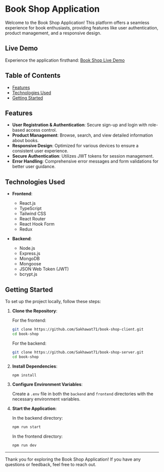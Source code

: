 # Book Shop Application

Welcome to the Book Shop Application! This platform offers a seamless experience for book enthusiasts, providing features like user authentication, product management, and a responsive design.

## Live Demo

Experience the application firsthand: [Book Shop Live Demo](https://book-shop-client-71.vercel.app/)

## Table of Contents

- [Features](#features)
- [Technologies Used](#technologies-used)
- [Getting Started](#getting-started)


## Features

- **User Registration & Authentication**: Secure sign-up and login with role-based access control.
- **Product Management**: Browse, search, and view detailed information about books.
- **Responsive Design**: Optimized for various devices to ensure a consistent user experience.
- **Secure Authentication**: Utilizes JWT tokens for session management.
- **Error Handling**: Comprehensive error messages and form validations for better user guidance.

## Technologies Used

- **Frontend**:
  - React.js
  - TypeScript
  - Tailwind CSS
  - React Router
  - React Hook Form
  - Redux

- **Backend**:
  - Node.js
  - Express.js
  - MongoDB
  - Mongoose
  - JSON Web Token (JWT)
  - bcrypt.js

## Getting Started

To set up the project locally, follow these steps:

1. **Clone the Repository**:

    For the frontend:

   ```bash
   git clone https://github.com/Sakhawat71/book-shop-client.git
   cd book-shop
   ```

    For the backend:

    ```bash
   git clone https://github.com/Sakhawat71/book-shop-server.git
   cd book-shop
   ```

2. **Install Dependencies**:


   ```bash
   npm install
   ```


3. **Configure Environment Variables**:

   Create a `.env` file in both the `backend` and `frontend` directories with the necessary environment variables.

4. **Start the Application**:

   In the backend directory:

   ```bash
   npm run start
   ```

   In the frontend directory:

   ```bash
   npm run dev
   ```


---

Thank you for exploring the Book Shop Application! If you have any questions or feedback, feel free to reach out. 